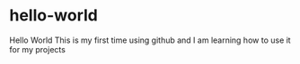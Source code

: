 # hello-world
Hello World
This is my first time using github and I am learning how to use it for my projects
